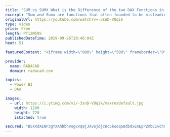 ```yaml
---
title: "SUM vs SUMX What is the Difference of the two DAX Functions in Power BI"
excerpt: "Sum and Sumx are functions that often founded to be misleading for many Power BI users. As both functions are doing the aggregation, it seems a bit confusing what is the actual difference between these two. There are many blog posts and articles about each function. I always explain the difference with"
originalUrl: https://youtube.com/watch?v=-3snD-VOqik
type: video
price: Free
length: PT12M59S
publishedDateTime: 2019-09-26T20:46:04Z
heat: 51

featuredContent: "<iframe width=\"800\" height=\"500\" frameborder=\"0\" src=\"https://www.youtube.com/embed/-3snD-VOqik\" allow=\"accelerometer; autoplay; encrypted-media; gyroscope; picture-in-picture\" allowfullscreen></iframe>"

provider:
  name: RADACAD
  domain: radacad.com

topics:
  - Power BI
  - DAX

images:
  - url: https://i.ytimg.com/vi/-3snD-VOqik/maxresdefault.jpg
    width: 1280
    height: 720
    isCached: true

secured: "B5kXdXENP3gYXAhhbhVogxVq9jJXv6jdjcKcSkooqG8dbdxEmEpPZmbC1vchXS4ClrZBBKdX8tRVjTe+C6m9ib+ANoXhJRbU+0AI62qvYyjwYxqUQ2DxH0QR8Tctv+XyZZ1T+V8zkaMLQno9m1x/wBVjtZRJf1EfdXm/glrQbluNItuxiK2aeIxGw63UyC9VM/ICtKmszkVTJP9tllYCtNdSLtJdtppWmRBS1Fv/DTSCLKSrsVlZ+sYIptysqftAFbx6GgnLPAFcVBFOaQDJjvBVvVBXQSTQ5J2JafeV5jopNkIYEGpEaeeCp7Xa9ubEyTFJqCjN/nfkj/PPQ9wIA5Y9/GvzfJHvbUBNHgGpMpuS1cB0RAcL75ETN5hg2ypDpuUujNffu5stE3qDUGhnnGXKKlc3e2nZAgBdAl6MTz8=;MAsPcxG4OCwBq2vwleNw2w=="
---
```



